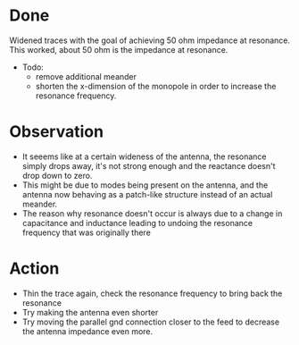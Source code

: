# Done
Widened traces with the goal of achieving 50 ohm impedance at resonance. This worked, about 50 ohm is the impedance at resonance.

- Todo: 
    - remove additional meander
    - shorten the x-dimension of the monopole
in order to increase the resonance frequency.

# Observation
- It seeems like at a certain wideness of the antenna, the resonance simply drops away, it's not strong enough and the reactance doesn't drop down to zero.
- This might be due to modes being present on the antenna, and the antenna now behaving as a patch-like structure instead of an actual meander.
- The reason why resonance doesn't occur is always due to a change in capacitance and inductance leading to undoing the resonance frequency that was originally there

# Action
- Thin the trace again, check the resonance frequency to bring back the resonance
- Try making the antenna even shorter
- Try moving the parallel gnd connection closer to the feed to decrease the antenna impedance even more.